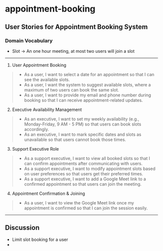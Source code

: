 # appointment-booking

## User Stories for Appointment Booking System

### Domain Vocabulary
* Slot -> An one hour meeting, at most two users will join a slot


---
1. User Appointment Booking
> * As a user, I want to select a date for an appointment so that I can see the available slots.
> * As a user, I want the system to suggest available slots, where a maximum of two users can book the same slot.
> * As a user, I want to provide my email and phone number during booking so that I can receive appointment-related updates.

2. Executive Availability Management
> * As an executive, I want to set my weekly availability (e.g., Monday-Friday, 9 AM - 5 PM) so that users can book slots accordingly.
> * As an executive, I want to mark specific dates and slots as unavailable so that users cannot book those times.

3. Support Executive Role
> * As a support executive, I want to view all booked slots so that I can confirm appointments after communicating with users.
> * As a support executive, I want to modify appointment slots based on user preferences so that users get their preferred times.
> * As a support executive, I want to add a Google Meet link to a confirmed appointment so that users can join the meeting.

4. Appointment Confirmation & Joining
> * As a user, I want to view the Google Meet link once my appointment is confirmed so that I can join the session easily.

---
## Discussion
* Limit slot booking for a user
* 